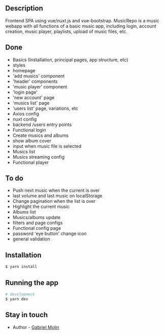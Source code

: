 ## Description

Frontend SPA using vue/nuxt.js and vue-bootstrap. MusicRepo is a music webapp with all functions of a basic music app, including login, account creation, music player, playlists, upload of music files, etc.

## Done

- Basics (Installation, principal pages, app structure, etc)
- styles
- homepage
- 'add musics' component
- 'header' components
- 'music player' component
- 'login page'
- 'new account' page
- 'musics list' page
- 'users list' page, variations, etc
- Axios config
- nuxt config
- backend /users entry points
- Functional login
- Create musics and albums
- show album cover
- input when music file is selected
- Musics list
- Musics streaming config
- Functional player

## To do

- Push next music when the current is over
- last volume and last music on localStorage
- Change pagination when the list is over
- Highlight the current music
- Albums list
- Musics/albums update
- filters and page configs
- Functional config page
- password 'eye button' change icon
- general validation

## Installation

```bash
$ yarn install
```

## Running the app

```bash
# development
$ yarn dev
```

## Stay in touch

- Author - [Gabriel Molin](https://www.linkedin.com/in/gabriel-molin-0252661b6/)
